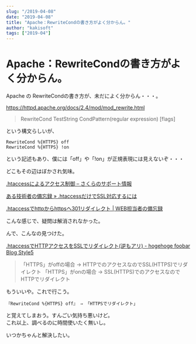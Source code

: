 ```yaml
---
slug: "/2019-04-08"
date: "2019-04-08"
title: "Apache：RewriteCondの書き方がよく分からん。"
author: "kakisoft"
tags: ["2019-04"]
---
```

# Apache：RewriteCondの書き方がよく分からん。

Apache の RewriteCondの書き方が、未だによく分からん・・・。  

<https://httpd.apache.org/docs/2.4/mod/mod_rewrite.html>

>RewriteCond TestString CondPattern(regular expression) [flags]

という構文らしいが、  

```
RewriteCond %{HTTPS} off
RewriteCond %{HTTPS} !on
```
という記述もあり、僕には「off」や「!on」が正規表現には見えないぞ・・・

どこもその辺はぼかされ気味。

[.htaccessによるアクセス制御 – さくらのサポート情報](https://help.sakura.ad.jp/hc/ja/articles/206054622--htaccess%E3%81%AB%E3%82%88%E3%82%8B%E3%82%A2%E3%82%AF%E3%82%BB%E3%82%B9%E5%88%B6%E5%BE%A1)  

[ある技術者の備忘録 » .htaccessだけでSSL対応するには](http://www.meibinlab.jp/nishijima/archives/54)  

[.htaccessでhttpからhttpsへ301リダイレクト | WEB担当者の備忘録](https://liapoc.com/htaccess_redirect.html)  


こんな感じで、疑問は解消されなかった。  

んで、こんなの見つけた。  

[.htaccessでHTTPアクセスをSSLでリダイレクト(逆もアリ) - hogehoge foobar Blog Style5](http://d.hatena.ne.jp/mrgoofy33/20100914/1284414817)  

>「HTTPS」がoffの場合 → HTTPでのアクセスなのでSSL(HTTPS)でリダイレクト
>「HTTPS」がonの場合 → SSL(HTTPS)でのアクセスなのでHTTPでリダイレクト

もういいや。これで行こう。  

```
『RewriteCond %{HTTPS} off』 ⇒ 「HTTPSでリダイレクト」
```

と覚えてしまおう。すんごい気持ち悪いけど。  
これ以上、調べるのに時間使いたく無いし。  

いつかちゃんと解決したい。  
